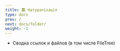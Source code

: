 ```yaml
---
title: 🏛️ Натуралізація
type: docs
prev: /
next: docs/folder/
weight: -1
---
```


- Сводка ссылок и файлов (в том числе FileTree)